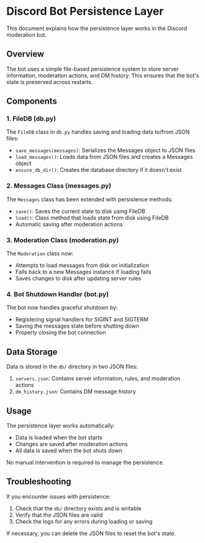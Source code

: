 # Discord Bot Persistence Layer

This document explains how the persistence layer works in the Discord moderation bot.

## Overview

The bot uses a simple file-based persistence system to store server information, moderation actions, and DM history. This ensures that the bot's state is preserved across restarts.

## Components

### 1. FileDB (db.py)

The `FileDB` class in `db.py` handles saving and loading data to/from JSON files:

- `save_messages(messages)`: Serializes the Messages object to JSON files
- `load_messages()`: Loads data from JSON files and creates a Messages object
- `ensure_db_dir()`: Creates the database directory if it doesn't exist

### 2. Messages Class (messages.py)

The `Messages` class has been extended with persistence methods:

- `save()`: Saves the current state to disk using FileDB
- `load()`: Class method that loads state from disk using FileDB
- Automatic saving after moderation actions

### 3. Moderation Class (moderation.py)

The `Moderation` class now:

- Attempts to load messages from disk on initialization
- Falls back to a new Messages instance if loading fails
- Saves changes to disk after updating server rules

### 4. Bot Shutdown Handler (bot.py)

The bot now handles graceful shutdown by:

- Registering signal handlers for SIGINT and SIGTERM
- Saving the messages state before shutting down
- Properly closing the bot connection

## Data Storage

Data is stored in the `db/` directory in two JSON files:

1. `servers.json`: Contains server information, rules, and moderation actions
2. `dm_history.json`: Contains DM message history

## Usage

The persistence layer works automatically:

- Data is loaded when the bot starts
- Changes are saved after moderation actions
- All data is saved when the bot shuts down

No manual intervention is required to manage the persistence.

## Troubleshooting

If you encounter issues with persistence:

1. Check that the `db/` directory exists and is writable
2. Verify that the JSON files are valid
3. Check the logs for any errors during loading or saving

If necessary, you can delete the JSON files to reset the bot's state. 